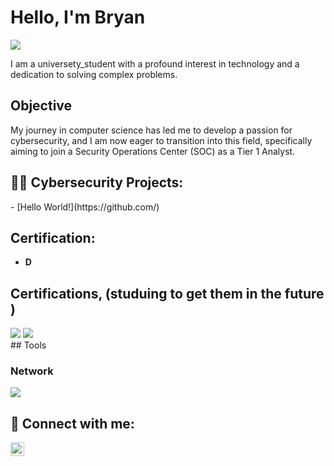# Hello, I'm Bryan
<a href="www.linkedin.com/in/bryan-hernandez-upegui-05277a210"><img src="https://img.shields.io/badge/-LinkedIn-0072b1?&style=for-the-badge&logo=linkedin&logoColor=white" /></a>

I am a universety_student with a profound interest in technology and a dedication to solving complex problems.

## Objective
My journey in computer science has led me to develop a passion for cybersecurity, and I am now eager to transition into this field, specifically aiming to join a Security Operations Center (SOC) as a Tier 1 Analyst.

<h2>👨‍💻 Cybersecurity Projects:</h2>
  - [Hello World!](https://github.com/)

<h2> Certification:</h2>

- <b>D</b>


## Certifications, (studuing to get them in the future )
<div>
<img src="https://img.shields.io/badge/-Security%2B-FF0000?&style=for-the-badge&logo=CompTIA&logoColor=white" />
<img src="https://img.shields.io/badge/-Network%2B-007ACC?&style=for-the-badge&logo=CompTIA&logoColor=white" />

</div/>
## Tools

### Network
<div>
    <img src="https://img.shields.io/badge/-Wireshark-1679A7?&style=for-the-badge&logo=Wireshark&logoColor=white" />
</div>


<h2> 🤳 Connect with me:</h2>

[<img align="left" alt="JoshMadakor | LinkedIn" width="22px" src="https://cdn.jsdelivr.net/npm/simple-icons@v3/icons/linkedin.svg" />][linkedin]

[linkedin]: www.linkedin.com/in/bryan-hernandez-upegui-05277a210
